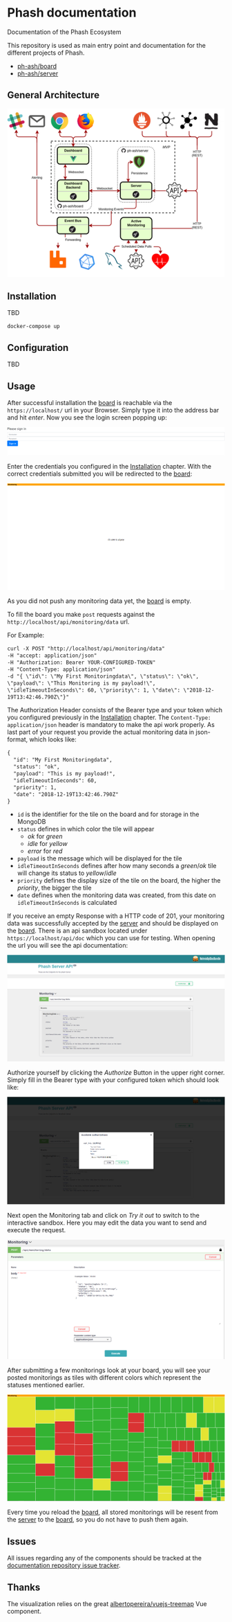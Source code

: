 # Phash documentation

Documentation of the Phash Ecosystem

This repository is used as main entry point and documentation for the different projects of Phash.

* [ph-ash/board](https://github.com/ph-ash/board)
* [ph-ash/server](https://github.com/ph-ash/server)

## General Architecture

![General Architecture](architecture.png)

## Installation

TBD

    docker-compose up

## Configuration

TBD

## Usage

After successful installation the [board](https://github.com/ph-ash/board) is reachable via the `https://localhost/` url in your Browser.
Simply type it into the address bar and hit _enter_. Now you see the login screen popping up:

![Login](assets/phash_usage_board_login.png)

Enter the credentials you configured in the [Installation](#installation) chapter.
With the correct credentials submitted you will be redirected to the [board](https://github.com/ph-ash/board):

![Empty Board](assets/phash_usage_board_1.png)
 
 As you did not push any monitoring data yet, the [board](https://github.com/ph-ash/board) is empty.
 
 To fill the board you make `post` requests against the `http://localhost/api/monitoring/data` url.
 
 For Example: 
 
 ```
 curl -X POST "http://localhost/api/monitoring/data" 
 -H "accept: application/json" 
 -H "Authorization: Bearer YOUR-CONFIGURED-TOKEN" 
 -H "Content-Type: application/json" 
 -d "{ \"id\": \"My First Monitoringdata\", \"status\": \"ok\", \"payload\": \"This Monitoring is my payload!\", \"idleTimeoutInSeconds\": 60, \"priority\": 1, \"date\": \"2018-12-19T13:42:46.790Z\"}"
 ```

The Authorization Header consists of the Bearer type and your token which you configured previously in the [Installation](#installation) chapter.
The `Content-Type: application/json` header is mandatory to make the api work properly. 
As last part of your request you provide the actual monitoring data in json-format, which looks like:

```
{
  "id": "My First Monitoringdata",
  "status": "ok",
  "payload": "This is my payload!",
  "idleTimeoutInSeconds": 60,
  "priority": 1,
  "date": "2018-12-19T13:42:46.790Z"
}
```

* `id` is the identifier for the tile on the board and for storage in the MongoDB
* `status` defines in which color the tile will appear
    * _ok_ for _green_
    * _idle_ for _yellow_
    * _error_ for _red_
* `payload` is the message which will be displayed for the tile
* `idleTimeoutInSeconds` defines after how many seconds a _green_/_ok_ tile will change its status to _yellow_/_idle_
* `priority` defines the display size of the tile on the board, the higher the _priority_, the bigger the tile
* `date` defines when the monitoring data was created, from this date on `idleTimeoutInSeconds` is calculated

If you receive an empty Response with a HTTP code of 201, your monitoring data was successfully accepted by the [server](https://github.com/ph-ash/server)
and should be displayed on the [board](https://github.com/ph-ash/board).
There is an api sandbox located under `https://localhost/api/doc` which you can use for testing. When opening the
url you will see the api documentation:

![api_sandbox_documentation](assets/phash_usage_api_doc_1.png)

Authorize yourself by clicking the _Authorize_ Button in the upper right corner.
Simply fill in the Bearer type with your configured token which should look like:

![api_sandbox_authorization](assets/phash_usage_api_doc_2.png)

Next open the Monitoring tab and click on _Try it out_ to switch to the interactive 
sandbox. Here you may edit the data you want to send and execute the request.

![api_sandbox_authorization](assets/phash_usage_api_doc_4.png)

After submitting a few monitorings look at your board, you will see your posted monitorings as tiles with
different colors which represent the statuses mentioned earlier.

![api_sandbox_authorization](assets/phash_usage_board_2.png)

Every time you reload the [board](https://github.com/ph-ash/board), 
all stored monitorings will be resent from the [server](https://github.com/ph-ash/server) to the [board](https://github.com/ph-ash/board), so you
do not have to push them again.

## Issues

All issues regarding any of the components should be tracked at the [documentation repository issue tracker](https://github.com/ph-ash/documentation/issues).

## Thanks

The visualization relies on the great [albertopereira/vuejs-treemap](https://github.com/albertopereira/vuejs-treemap) Vue component.
